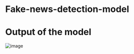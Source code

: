 # Fake-news-detection-model

# Output of the model
![image](https://github.com/user-attachments/assets/75c8b7b5-2fbb-4f5e-889e-066adfff60ac)
